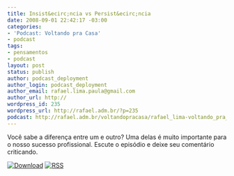 ```yaml
---
title: Insist&ecirc;ncia vs Persist&ecirc;ncia
date: 2008-09-01 22:42:17 -03:00
categories:
- 'Podcast: Voltando pra Casa'
- podcast
tags:
- pensamentos
- podcast
layout: post
status: publish
author: podcast_deployment
author_login: podcast_deployment
author_email: rafael.lima.paula@gmail.com
author_url: http://
wordpress_id: 235
wordpress_url: http://rafael.adm.br/?p=235
podcast: http://rafael.adm.br/voltandopracasa/rafael_lima-voltando_pra_casa-0014.mp3
---
```


Voc&ecirc; sabe a diferen&ccedil;a entre um e outro? Uma delas &eacute; muito importante para o nosso sucesso profissional. Escute o epis&oacute;dio e deixe seu coment&aacute;rio criticando.

<a class="noborder" title="Download" href="http://rafael.adm.br/voltandopracasa/rafael_lima-voltando_pra_casa-0014.mp3"><img src="http://rafael.adm.br/wp-content/themes/rafael_lima-rockinblue/images/download_green.gif" border="0" alt="Download" /></a> <a class="noborder" title="RSS" href="http://feeds.feedburner.com/rafael_lima_podcast"><img src="http://rafael.adm.br/wp-content/themes/rafael_lima-rockinblue/images/icn-feed-16x16.png" border="0" alt="RSS" /></a>

